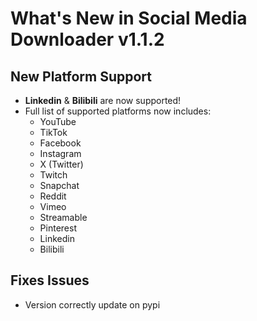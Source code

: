 # What's New in Social Media Downloader v1.1.2

## New Platform Support
- **Linkedin** & **Bilibili** are now supported!
- Full list of supported platforms now includes:
  - YouTube
  - TikTok
  - Facebook
  - Instagram
  - X (Twitter)
  - Twitch
  - Snapchat
  - Reddit
  - Vimeo
  - Streamable
  - Pinterest
  - Linkedin
  - Bilibili

## Fixes Issues
- Version correctly update on pypi
